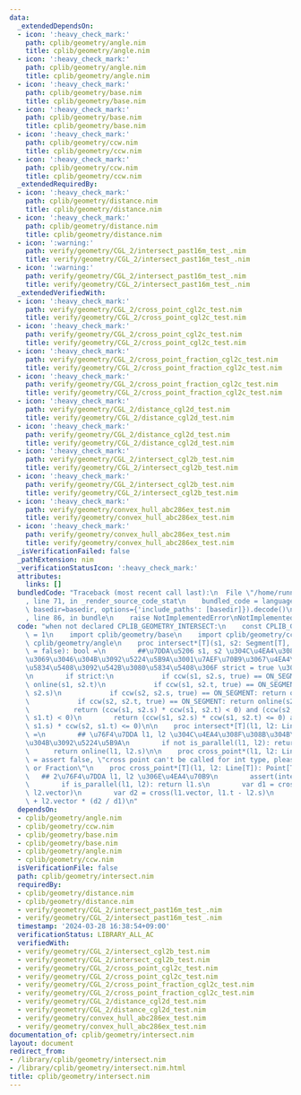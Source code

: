 ```yaml
---
data:
  _extendedDependsOn:
  - icon: ':heavy_check_mark:'
    path: cplib/geometry/angle.nim
    title: cplib/geometry/angle.nim
  - icon: ':heavy_check_mark:'
    path: cplib/geometry/angle.nim
    title: cplib/geometry/angle.nim
  - icon: ':heavy_check_mark:'
    path: cplib/geometry/base.nim
    title: cplib/geometry/base.nim
  - icon: ':heavy_check_mark:'
    path: cplib/geometry/base.nim
    title: cplib/geometry/base.nim
  - icon: ':heavy_check_mark:'
    path: cplib/geometry/ccw.nim
    title: cplib/geometry/ccw.nim
  - icon: ':heavy_check_mark:'
    path: cplib/geometry/ccw.nim
    title: cplib/geometry/ccw.nim
  _extendedRequiredBy:
  - icon: ':heavy_check_mark:'
    path: cplib/geometry/distance.nim
    title: cplib/geometry/distance.nim
  - icon: ':heavy_check_mark:'
    path: cplib/geometry/distance.nim
    title: cplib/geometry/distance.nim
  - icon: ':warning:'
    path: verify/geometry/CGL_2/intersect_past16m_test_.nim
    title: verify/geometry/CGL_2/intersect_past16m_test_.nim
  - icon: ':warning:'
    path: verify/geometry/CGL_2/intersect_past16m_test_.nim
    title: verify/geometry/CGL_2/intersect_past16m_test_.nim
  _extendedVerifiedWith:
  - icon: ':heavy_check_mark:'
    path: verify/geometry/CGL_2/cross_point_cgl2c_test.nim
    title: verify/geometry/CGL_2/cross_point_cgl2c_test.nim
  - icon: ':heavy_check_mark:'
    path: verify/geometry/CGL_2/cross_point_cgl2c_test.nim
    title: verify/geometry/CGL_2/cross_point_cgl2c_test.nim
  - icon: ':heavy_check_mark:'
    path: verify/geometry/CGL_2/cross_point_fraction_cgl2c_test.nim
    title: verify/geometry/CGL_2/cross_point_fraction_cgl2c_test.nim
  - icon: ':heavy_check_mark:'
    path: verify/geometry/CGL_2/cross_point_fraction_cgl2c_test.nim
    title: verify/geometry/CGL_2/cross_point_fraction_cgl2c_test.nim
  - icon: ':heavy_check_mark:'
    path: verify/geometry/CGL_2/distance_cgl2d_test.nim
    title: verify/geometry/CGL_2/distance_cgl2d_test.nim
  - icon: ':heavy_check_mark:'
    path: verify/geometry/CGL_2/distance_cgl2d_test.nim
    title: verify/geometry/CGL_2/distance_cgl2d_test.nim
  - icon: ':heavy_check_mark:'
    path: verify/geometry/CGL_2/intersect_cgl2b_test.nim
    title: verify/geometry/CGL_2/intersect_cgl2b_test.nim
  - icon: ':heavy_check_mark:'
    path: verify/geometry/CGL_2/intersect_cgl2b_test.nim
    title: verify/geometry/CGL_2/intersect_cgl2b_test.nim
  - icon: ':heavy_check_mark:'
    path: verify/geometry/convex_hull_abc286ex_test.nim
    title: verify/geometry/convex_hull_abc286ex_test.nim
  - icon: ':heavy_check_mark:'
    path: verify/geometry/convex_hull_abc286ex_test.nim
    title: verify/geometry/convex_hull_abc286ex_test.nim
  _isVerificationFailed: false
  _pathExtension: nim
  _verificationStatusIcon: ':heavy_check_mark:'
  attributes:
    links: []
  bundledCode: "Traceback (most recent call last):\n  File \"/home/runner/.local/lib/python3.10/site-packages/onlinejudge_verify/documentation/build.py\"\
    , line 71, in _render_source_code_stat\n    bundled_code = language.bundle(stat.path,\
    \ basedir=basedir, options={'include_paths': [basedir]}).decode()\n  File \"/home/runner/.local/lib/python3.10/site-packages/onlinejudge_verify/languages/nim.py\"\
    , line 86, in bundle\n    raise NotImplementedError\nNotImplementedError\n"
  code: "when not declared CPLIB_GEOMETRY_INTERSECT:\n    const CPLIB_GEOMETRY_INTERSECT*\
    \ = 1\n    import cplib/geometry/base\n    import cplib/geometry/ccw\n    import\
    \ cplib/geometry/angle\n    proc intersect*[T](s1, s2: Segment[T], strict: bool\
    \ = false): bool =\n        ##\u7DDA\u5206 s1, s2 \u304C\u4EA4\u308F\u308B\u304B\
    \u3069\u3046\u304B\u3092\u5224\u5B9A\u3001\u7AEF\u70B9\u3067\u4EA4\u308F\u308B\
    \u5834\u5408\u3092\u542B\u3080\u5834\u5408\u306F strict = true \u3092\u8A2D\u5B9A\
    \n        if strict:\n            if ccw(s1, s2.s, true) == ON_SEGMENT: return\
    \ online(s1, s2.t)\n            if ccw(s1, s2.t, true) == ON_SEGMENT: return online(s1,\
    \ s2.s)\n            if ccw(s2, s2.s, true) == ON_SEGMENT: return online(s2, s2.t)\n\
    \            if ccw(s2, s2.t, true) == ON_SEGMENT: return online(s2, s2.s)\n \
    \           return (ccw(s1, s2.s) * ccw(s1, s2.t) < 0) and (ccw(s2, s1.s) * ccw(s2,\
    \ s1.t) < 0)\n        return (ccw(s1, s2.s) * ccw(s1, s2.t) <= 0) and (ccw(s2,\
    \ s1.s) * ccw(s2, s1.t) <= 0)\n\n    proc intersect*[T](l1, l2: Line[T]): bool\
    \ =\n        ## \u76F4\u7DDA l1, l2 \u304C\u4EA4\u308F\u308B\u304B\u3069\u3046\
    \u304B\u3092\u5224\u5B9A\n        if not is_parallel(l1, l2): return true\n  \
    \      return online(l1, l2.s)\n\n    proc cross_point*(l1, l2: Line[int]): Point[int]\
    \ = assert false, \"cross point can't be called for int type, please use float\
    \ or Fraction\"\n    proc cross_point*[T](l1, l2: Line[T]): Point[T] =\n     \
    \   ## 2\u76F4\u7DDA l1, l2 \u306E\u4EA4\u70B9\n        assert(intersect(l1, l2))\n\
    \        if is_parallel(l1, l2): return l1.s\n        var d1 = cross(l1.vector,\
    \ l2.vector)\n        var d2 = cross(l1.vector, l1.t - l2.s)\n        return l2.s\
    \ + l2.vector * (d2 / d1)\n"
  dependsOn:
  - cplib/geometry/angle.nim
  - cplib/geometry/ccw.nim
  - cplib/geometry/base.nim
  - cplib/geometry/base.nim
  - cplib/geometry/angle.nim
  - cplib/geometry/ccw.nim
  isVerificationFile: false
  path: cplib/geometry/intersect.nim
  requiredBy:
  - cplib/geometry/distance.nim
  - cplib/geometry/distance.nim
  - verify/geometry/CGL_2/intersect_past16m_test_.nim
  - verify/geometry/CGL_2/intersect_past16m_test_.nim
  timestamp: '2024-03-28 16:38:54+09:00'
  verificationStatus: LIBRARY_ALL_AC
  verifiedWith:
  - verify/geometry/CGL_2/intersect_cgl2b_test.nim
  - verify/geometry/CGL_2/intersect_cgl2b_test.nim
  - verify/geometry/CGL_2/cross_point_cgl2c_test.nim
  - verify/geometry/CGL_2/cross_point_cgl2c_test.nim
  - verify/geometry/CGL_2/cross_point_fraction_cgl2c_test.nim
  - verify/geometry/CGL_2/cross_point_fraction_cgl2c_test.nim
  - verify/geometry/CGL_2/distance_cgl2d_test.nim
  - verify/geometry/CGL_2/distance_cgl2d_test.nim
  - verify/geometry/convex_hull_abc286ex_test.nim
  - verify/geometry/convex_hull_abc286ex_test.nim
documentation_of: cplib/geometry/intersect.nim
layout: document
redirect_from:
- /library/cplib/geometry/intersect.nim
- /library/cplib/geometry/intersect.nim.html
title: cplib/geometry/intersect.nim
---
```

